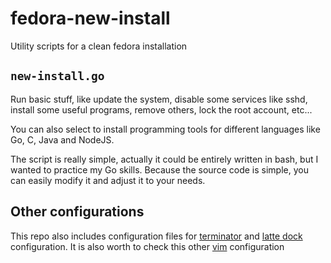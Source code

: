 # fedora-new-install
Utility scripts for a clean fedora installation

## `new-install.go`

Run basic stuff, like update the system, disable some services like sshd, install some useful programs, remove others, lock the root account, etc...

You can also select to install programming tools for different languages like Go, C, Java and NodeJS.

The script is really simple, actually it could be entirely written in bash, but I wanted to practice my Go skills.
Because the source code is simple, you can easily modify it and adjust it to your needs.

## Other configurations

This repo also includes configuration files for [terminator](https://gnome-terminator.readthedocs.io/en/latest/) and [latte dock](https://github.com/KDE/latte-dock) configuration. It is also worth to check this other [vim](https://github.com/amix/vimrc) configuration

